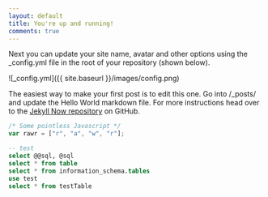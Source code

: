 ```yaml
---
layout: default
title: You're up and running!
comments: true
---
```


Next you can update your site name, avatar and other options using the _config.yml file in the root of your repository (shown below).

![_config.yml]({{ site.baseurl }}/images/config.png)

The easiest way to make your first post is to edit this one. Go into /_posts/ and update the Hello World markdown file. For more instructions head over to the [Jekyll Now repository](https://github.com/barryclark/jekyll-now) on GitHub.

```javascript
/* Some pointless Javascript */
var rawr = ["r", "a", "w", "r"];
```

```sql
-- test
select @@sql, @sql
select * from table
select * from information_schema.tables
use test
select * from testTable
```
